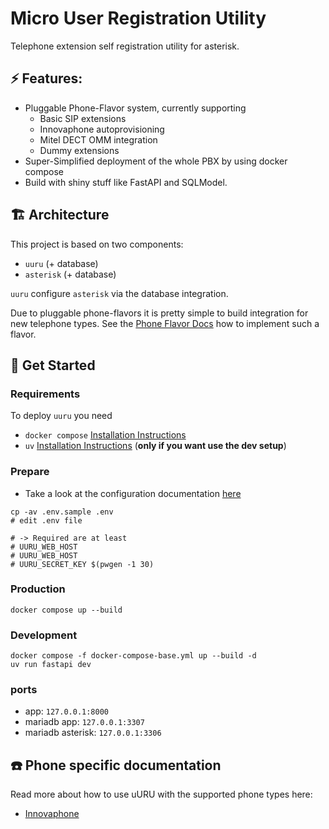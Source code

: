 # Micro User Registration Utility

Telephone extension self registration utility for asterisk.



## ⚡️ Features:
* Pluggable Phone-Flavor system, currently supporting
    * Basic SIP extensions
    * Innovaphone autoprovisioning
    * Mitel DECT OMM integration
    * Dummy extensions
* Super-Simplified deployment of the whole PBX by using docker compose
* Build with shiny stuff like FastAPI and SQLModel.

## 🏗️ Architecture

This project is based on two components:

* `uuru` (+ database)
* `asterisk` (+ database)

`uuru` configure `asterisk` via the database integration.

Due to pluggable phone-flavors it is pretty simple to build
integration for new telephone types. See the [Phone Flavor Docs](/docs/phone-flavors.md) how to
implement such a flavor.

## 🚀 Get Started

### Requirements

To deploy `uuru` you need

* `docker compose` [Installation Instructions](https://docs.docker.com/compose/install/)
* `uv` [Installation Instructions](https://docs.astral_.sh/uv/getting-started/installation/) (**only if you want use the dev setup**)

### Prepare

* Take a look at the configuration documentation [here](/docs/configuration.md)

```
cp -av .env.sample .env
# edit .env file

# -> Required are at least
# UURU_WEB_HOST
# UURU_WEB_HOST
# UURU_SECRET_KEY $(pwgen -1 30)
```

### Production

```
docker compose up --build
```

### Development

```
docker compose -f docker-compose-base.yml up --build -d
uv run fastapi dev
```

### ports

* app: `127.0.0.1:8000`
* mariadb app: `127.0.0.1:3307`
* mariadb asterisk: `127.0.0.1:3306`

## ☎️ Phone specific documentation
Read more about how to use uURU with the supported phone types here:
* [Innovaphone](/docs/phones/innovaphone.md)